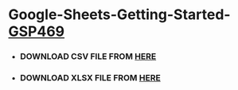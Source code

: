 # Google-Sheets-Getting-Started- [GSP469](https://www.cloudskillsboost.google/focuses/5828?parent=catalog)

- ### DOWNLOAD CSV FILE FROM [HERE](https://github.com/Titash-shil/Google-Sheets-Getting-Started-GSP469/blob/main/exported-data.csv)

- ### DOWNLOAD XLSX FILE FROM [HERE](https://github.com/Titash-shil/Google-Sheets-Getting-Started-GSP469/blob/main/important-data.xlsx)
